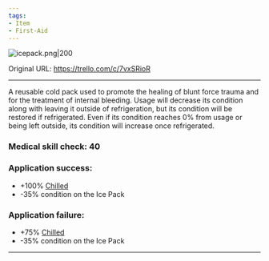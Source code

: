 ```yaml
---
tags:
- Item
- First-Aid
---
```


![icepack.png\|200](/Items/Gel%20Ice%20Pack%20-%20Attachments/67193eb8fb57ea8508e2ac64.png)

Original URL: https://trello.com/c/7vxSRioR

---

A reusable cold pack used to promote the healing of blunt force trauma and for the treatment of internal bleeding. Usage will decrease its condition along with leaving it outside of refrigeration, but its condition will be restored if refrigerated. Even if its condition reaches 0% from usage or being left outside, its condition will increase once refrigerated.

### Medical skill check: 40

### Application success:

- +100% [Chilled](../Any%20bodypart/Chilled.md)
- -35% condition on the Ice Pack

### Application failure:

- +75% [Chilled](../Any%20bodypart/Chilled.md)
- -35% condition on the Ice Pack

---

